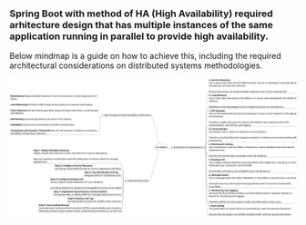 ### Spring Boot with method of HA (High Availability) required arhitecture design that has multiple instances of the same application running in parallel to provide high availability.
Below mindmap is a guide on how to achieve this, including the required architectural considerations on distributed systems methodologies.

![Spring Boot](./Spring%20Boot%20(HA).svg/)
